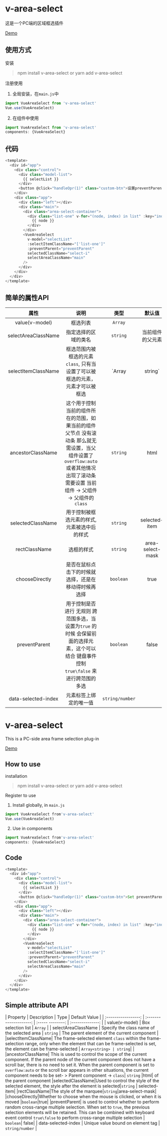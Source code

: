 # v-area-select

这是一个PC端的区域框选插件

[Demo](https://lixiaoming-bit.github.io/vue-area-select/)

## 使用方式

安装

> npm install v-area-select or yarn add v-area-select

注册使用

1. 全局安装，在`main.js`中
```js
import VueAreaSelect from 'v-area-select'
Vue.use(VueAreaSelect)
```
2. 在组件中使用
```js
import VueAreaSelect from 'v-area-select'
components: {VueAreaSelect}
```

## 代码
```js
<template>
  <div id="app">
    <div class="control">
      <div class="model-list">
        {{ selectList }}
      </div>
      <button @click="handleOpr(1)" class="custom-btn">设置preventParent: {{ preventParent }}</button>
    </div>
    <div class="app">
      <div class="left"></div>
      <div class="main">
        <div class="area-select-container">
          <div class="list-one" v-for="(node, index) in list" :key="index" :data-selected-index="index">
            {{ node }}
          </div>
        </div>
        <VueAreaSelect
          v-model="selectList"
          :selectItemClassName="['list-one']"
          :preventParent="preventParent"
          selectedClassName="select-i"
          selectAreaClassName="main"
        />
      </div>
    </div>
  </div>
</template>
```

## 简单的属性API

|        属性         |          说明          |      类型       |      默认值      |
| :-----------------: | :--------------------: | :-------------: | :--------------: |
|   value(v-model)    |        框选列表        |     `Array`     |
| selectAreaClassName |  指定选择的区域的类名  |    `string`     | 当前组件的父元素 |
|selectItemClassName| 框选范围内被框选的元素`class`, 只有当设置了可以被框选的元素， 元素才可以被框选 | `Array<string> | string`|  |
|ancestorClassName| 这个用于控制当前的组件所在的范围，如果当前的组件父节点 没有滚动条 那么就无需设置，当父组件设置了`overflow:auto` 或者其他情况出现了滚动条 需要设置 当前组件 -> 父组件 -> 父组件的`class`| `string` |html|
|selectedClassName|用于控制被框选元素的样式, 元素被选中后的样式|`string` | selected-item|
|rectClassName|选框的样式|`string`|area-select-mask|
|chooseDirectly|是否在鼠标点击下的时候就选择，还是在移动得时候再选择|`boolean`|true|
|preventParent| 用于控制是否进行 无规则 跨范围多选，当设置为`true` 的时候 会保留前面的选择元素，这个可以结合 键盘事件 控制 `true\false` 来进行跨范围的多选| `boolean`| false|
| data-selected-index | 元素标签上绑定的唯一值 | `string/number` |

# v-area-select

This is a PC-side area frame selection plug-in

[Demo](https://lixiaoming-bit.github.io/vue-area-select/)

## How to use

installation

> npm install v-area-select or yarn add v-area-select

Register to use

1. Install globally, in `main.js`
```js
import VueAreaSelect from'v-area-select'
Vue.use(VueAreaSelect)
```
2. Use in components
```js
import VueAreaSelect from'v-area-select'
components: {VueAreaSelect}
```

## Code
```js
<template>
  <div id="app">
    <div class="control">
      <div class="model-list">
        {{ selectList }}
      </div>
      <button @click="handleOpr(1)" class="custom-btn">Set preventParent: {{ preventParent }}</button>
    </div>
    <div class="app">
      <div class="left"></div>
      <div class="main">
        <div class="area-select-container">
          <div class="list-one" v-for="(node, index) in list" :key="index" :data-selected-index="index">
            {{ node }}
          </div>
        </div>
        <VueAreaSelect
          v-model="selectList"
          :selectItemClassName="['list-one']"
          :preventParent="preventParent"
          selectedClassName="select-i"
          selectAreaClassName="main"
        />
      </div>
    </div>
  </div>
</template>
```

## Simple attribute API

| Property | Description | Type | Default Value |
| :-----------------: | :--------------------: | :----- --------: | :--------------: |
| value(v-model) | Box selection list | `Array` |
| selectAreaClassName | Specify the class name of the selected area | `string` | The parent element of the current component |
|selectItemClassName| The frame-selected element `class` within the frame-selection range, only when the element that can be frame-selected is set, the element can be frame-selected | `Array<string> | string`| |
|ancestorClassName| This is used to control the scope of the current component. If the parent node of the current component does not have a scroll bar, there is no need to set it. When the parent component is set to `overflow:auto` or the scroll bar appears in other situations, the current component needs to be set- > Parent component -> `class`| `string` |html| of the parent component
|selectedClassName|Used to control the style of the selected element, the style after the element is selected|`string` | selected-item|
|rectClassName|The style of the marquee|`string`|area-select-mask|
|chooseDirectly|Whether to choose when the mouse is clicked, or when it is moved |`boolean`|true|
|preventParent| is used to control whether to perform random cross-range multiple selection. When set to `true`, the previous selection elements will be retained. This can be combined with keyboard event control `true\false` to perform cross-range multiple selection | ` boolean`| false|
| data-selected-index | Unique value bound on element tag | `string/number` |
